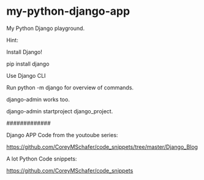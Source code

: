 # my-python-django-app
My Python Django playground.

Hint:

Install Django!

pip install django

Use Django CLI

Run python -m django for overview of commands.

django-admin works too.

django-admin startproject django_project.

#############

Django APP Code from the youtoube series:

https://github.com/CoreyMSchafer/code_snippets/tree/master/Django_Blog

A lot Python Code snippets:

https://github.com/CoreyMSchafer/code_snippets

